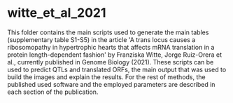 # witte_et_al_2021
This folder contains the main scripts used to generate the main tables (supplementary table S1-S5) in the article 'A trans locus causes a ribosomopathy in hypertrophic hearts that affects mRNA translation in a protein length-dependent fashion' by Franziska Witte, Jorge Ruiz-Orera et al., currently published in Genome Biology (2021). These scripts can be used to predict QTLs and translated ORFs, the main output that was used to build the images and explain the results. For the rest of methods, the published used software and the employed parameters are described in each section of the publication. 
